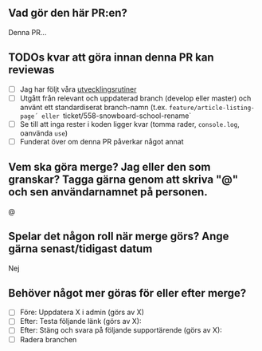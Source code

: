 ## Vad gör den här PR:en?
Denna PR...

## TODOs kvar att göra innan denna PR kan reviewas
- [ ] Jag har följt våra [utvecklingsrutiner](https://github.com/Advant-Digital/internal-documentation/wiki/Utvecklingsrutin)
- [ ] Utgått från relevant och uppdaterad branch (develop eller master) och använt ett standardiserat branch-namn (t.ex. `feature/article-listing-page´ eller `ticket/558-snowboard-school-rename`
- [ ] Se till att inga rester i koden ligger kvar (tomma rader, `console.log`, oanvända `use`)
- [ ] Funderat över om denna PR påverkar något annat

## Vem ska göra merge? Jag eller den som granskar? Tagga gärna genom att skriva "@" och sen användarnamnet på personen.
@

## Spelar det någon roll när merge görs? Ange gärna senast/tidigast datum
Nej

## Behöver något mer göras för eller efter merge?
- [ ] Före: Uppdatera X i admin (görs av X)
- [ ] Efter: Testa följande länk (görs av X): 
- [ ] Efter: Stäng och svara på följande supportärende (görs av X): 
- [ ] Radera branchen

